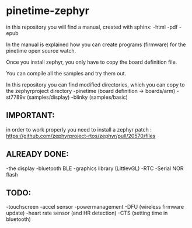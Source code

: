 # pinetime-zephyr


in this repository you will find a manual, created with sphinx:
            -html
            -pdf
            -epub

In the manual is explained how you can create programs (firmware) for the pinetime open source watch.


Once you install zephyr, you only have to copy the board definition file.

You can compile all the samples and try them out.

In this repository you can find modified directories, which you can copy to the zephyrproject directory
           -pinetime (board definition -> boards/arm)
           -st7789v (samples/display)
           -blinky (samples/basic)

IMPORTANT:
----------
in order to work properly you need to install a zephyr patch : 
https://github.com/zephyrproject-rtos/zephyr/pull/20570/files



ALREADY DONE:
-------------

   -the display
   -bluetooth BLE
   -graphics library (LittlevGL)
   -RTC
   -Serial NOR flash   


TODO: 
-----

   -touchscreen
   -accel sensor
   -powermanagement
   -DFU (wireless firmware update)
   -heart rate sensor (and HR detection) 
   -CTS (setting time in bluetooth) 


